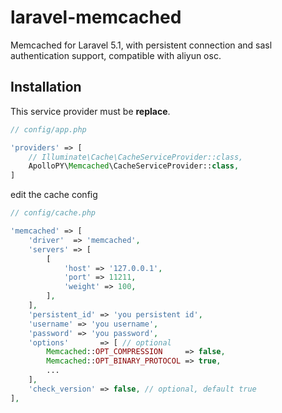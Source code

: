 # laravel-memcached

Memcached for Laravel 5.1, with persistent connection and sasl authentication support, compatible with aliyun osc.

## Installation

This service provider must be **replace**.

```php
// config/app.php

'providers' => [
    // Illuminate\Cache\CacheServiceProvider::class,
    ApolloPY\Memcached\CacheServiceProvider::class,
]
```

edit the cache config

```php
// config/cache.php

'memcached' => [
    'driver'  => 'memcached',
    'servers' => [
        [
            'host' => '127.0.0.1',
            'port' => 11211,
            'weight' => 100,
        ],
    ],
    'persistent_id' => 'you persistent id',
    'username' => 'you username',
    'password' => 'you password',
    'options'       => [ // optional
        Memcached::OPT_COMPRESSION     => false,
        Memcached::OPT_BINARY_PROTOCOL => true,
        ...
    ],
    'check_version' => false, // optional, default true
],
```
